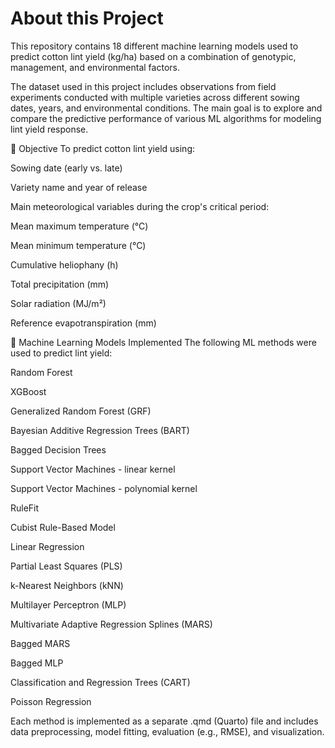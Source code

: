 # About this Project
This repository contains 18 different machine learning models used to predict cotton lint yield (kg/ha) based on a combination of genotypic, management, and environmental factors.

The dataset used in this project includes observations from field experiments conducted with multiple varieties across different sowing dates, years, and environmental conditions. The main goal is to explore and compare the predictive performance of various ML algorithms for modeling lint yield response.

🎯 Objective
To predict cotton lint yield using:

Sowing date (early vs. late)

Variety name and year of release

Main meteorological variables during the crop's critical period:

Mean maximum temperature (°C)

Mean minimum temperature (°C)

Cumulative heliophany (h)

Total precipitation (mm)

Solar radiation (MJ/m²)

Reference evapotranspiration (mm)

🤖 Machine Learning Models Implemented
The following ML methods were used to predict lint yield:

Random Forest

XGBoost

Generalized Random Forest (GRF)

Bayesian Additive Regression Trees (BART)

Bagged Decision Trees

Support Vector Machines - linear kernel

Support Vector Machines - polynomial kernel

RuleFit

Cubist Rule-Based Model

Linear Regression

Partial Least Squares (PLS)

k-Nearest Neighbors (kNN)

Multilayer Perceptron (MLP)

Multivariate Adaptive Regression Splines (MARS)

Bagged MARS

Bagged MLP

Classification and Regression Trees (CART)

Poisson Regression

Each method is implemented as a separate .qmd (Quarto) file and includes data preprocessing, model fitting, evaluation (e.g., RMSE), and visualization.


